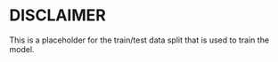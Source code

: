# DISCLAIMER

This is a placeholder for the train/test data split that is used to train the model. 
